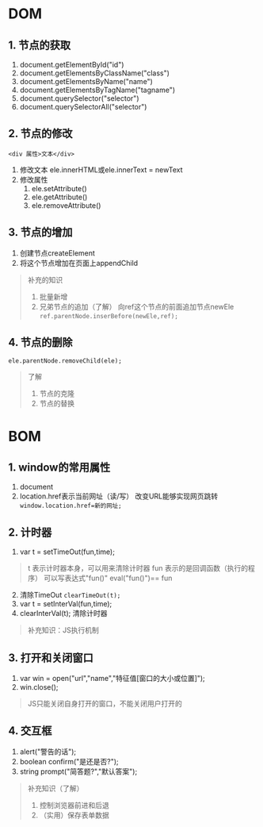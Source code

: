 # DOM
## 1. 节点的获取
1. document.getElementById("id")
2. document.getElementsByClassName("class")
3. document.getElementsByName("name")
4. document.getElementsByTagName("tagname")
5. document.querySelector("selector")
6. document.querySelectorAll("selector")
## 2. 节点的修改
```<div 属性>文本</div>```
1. 修改文本
	ele.innerHTML或ele.innerText = newText
2. 修改属性
	1. ele.setAttribute()
	2. ele.getAttribute()
	3. ele.removeAttribute()
## 3. 节点的增加
1. 创建节点createElement
2. 将这个节点增加在页面上appendChild
> 补充的知识
> 1. 批量新增
> 2. 兄弟节点的追加（了解）
向ref这个节点的前面追加节点newEle
> `ref.parentNode.inserBefore(newEle,ref);`
## 4. 节点的删除
`ele.parentNode.removeChild(ele);`
> 了解
> 1. 节点的克隆
> 2. 节点的替换

# BOM
## 1. window的常用属性
1. document
2. location.href表示当前网址（读/写）
改变URL能够实现网页跳转
`window.location.href=新的网址;`
## 2. 计时器
1. var t = setTimeOut(fun,time);
> t 表示计时器本身，可以用来清除计时器
> fun 表示的是回调函数（执行的程序） 可以写表达式"fun()"
> eval("fun()")== fun
2. 清除TimeOut
`clearTimeOut(t);`
3. var t = setInterVal(fun,time);
4. clearInterVal(t); 清除计时器
> 补充知识：JS执行机制
## 3. 打开和关闭窗口
1. var win = open("url","name","特征值[窗口的大小或位置]");
2. win.close();
> JS只能关闭自身打开的窗口，不能关闭用户打开的
## 4. 交互框
1. alert("警告的话");
2. boolean confirm("是还是否?");
3. string prompt("简答题?","默认答案");
> 补充知识（了解）
> 1. 控制浏览器前进和后退
> 2. （实用）保存表单数据
